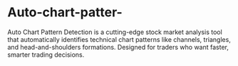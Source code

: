 # Auto-chart-patter-
Auto Chart Pattern Detection is a cutting-edge stock market analysis tool that automatically identifies technical chart patterns like channels, triangles, and head-and-shoulders formations. Designed for traders who want faster, smarter trading decisions.
